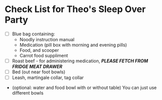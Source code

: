 Check List for Theo's Sleep Over Party
======================================

- [ ] Blue bag containing:
  - Noodly instruction manual
  - Medication (pill box with morning and evening pills)
  - Food, and scooper
  - Carrot food suppliment
- [ ] Roast beef
      - for administering medication,
        __*PLEASE FETCH FROM FRIDGE MEAT DRAWER*__
- [ ] Bed (out near foot bowls)
- [ ]  Leash, martingale collar, tag collar
- (optional: water and food bowl with or without table) You can just use different bowls
